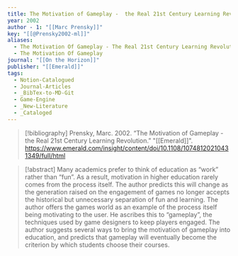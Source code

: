 ```yaml
---
title: The Motivation of Gameplay -  the Real 21st Century Learning Revolution
year: 2002
author - 1: "[[Marc Prensky]]"
key: "[[@Prensky2002-ml]]"
aliases:
  - The Motivation Of Gameplay - The Real 21st Century Learning Revolution
  - The Motivation Of Gameplay
journal: "[[On the Horizon]]"
publisher: "[[Emerald]]"
tags:
  - Notion-Catalogued
  - Journal-Articles
  - _BibTex-to-MD-Git
  - Game-Engine
  - _New-Literature
  - _Cataloged
---
```


> [!bibliography]
> Prensky, Marc. 2002. “The Motivation of Gameplay -  the Real 21st Century Learning Revolution.” "[[Emerald]]". https://www.emerald.com/insight/content/doi/10.1108/10748120210431349/full/html

> [!abstract]
> Many academics prefer to think of education as “work” rather than “fun”. As a result, motivation in higher education rarely comes from the process itself. The author predicts this will change as the generation raised on the engagement of games no longer accepts the historical but unnecessary separation of fun and learning. The author offers the games world as an example of the process itself being motivating to the user. He ascribes this to “gameplay”, the techniques used by game designers to keep players engaged. The author suggests several ways to bring the motivation of gameplay into education, and predicts that gameplay will eventually become the criterion by which students choose their courses.
